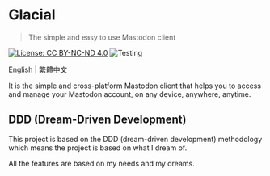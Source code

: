 # Glacial

> The simple and easy to use Mastodon client

[![License: CC BY-NC-ND 4.0][0]][1]
![Testing](https://github.com/cmj0121/glacial/actions/workflows/test.yml/badge.svg?branch=main)

[English](README.md) | [繁體中文](README_zh.md)

It is the simple and cross-platform Mastodon client that helps you to access and manage
your Mastodon account, on any device, anywhere, anytime.

## DDD (Dream-Driven Development)

This project is based on the DDD (dream-driven development) methodology which means the project
is based on what I dream of.

All the features are based on my needs and my dreams.

[0]: https://img.shields.io/badge/License-CC_BY--NC--ND_4.0-lightgrey.svg
[1]: https://creativecommons.org/licenses/by-nc-nd/4.0/
